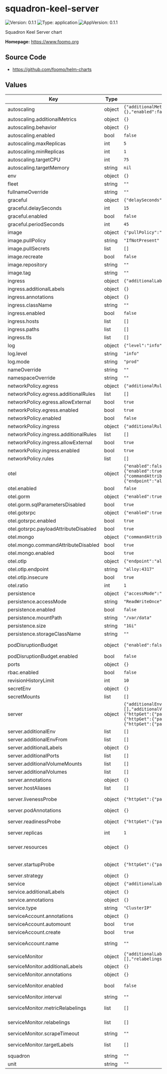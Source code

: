 # squadron-keel-server

![Version: 0.1.1](https://img.shields.io/badge/Version-0.1.1-informational?style=flat-square) ![Type: application](https://img.shields.io/badge/Type-application-informational?style=flat-square) ![AppVersion: 0.1.1](https://img.shields.io/badge/AppVersion-0.1.1-informational?style=flat-square)

Squadron Keel Server chart

**Homepage:** <https://www.foomo.org>

## Source Code

* <https://github.com/foomo/helm-charts>

## Values

| Key | Type | Default | Description |
|-----|------|---------|-------------|
| autoscaling | object | `{"additionalMetrics":{},"behavior":{},"enabled":false,"maxReplicas":5,"minReplicas":1,"targetCPU":75,"targetMemory":null}` | Autoscaling settings |
| autoscaling.additionalMetrics | object | `{}` | Additional scaling metrics |
| autoscaling.behavior | object | `{}` | Autoscaling behavior settings |
| autoscaling.enabled | bool | `false` | Specifies whether a auto scaling should be enabled |
| autoscaling.maxReplicas | int | `5` | Maximum replication number |
| autoscaling.minReplicas | int | `1` | Minimum replication number |
| autoscaling.targetCPU | int | `75` | Target CPU utilization |
| autoscaling.targetMemory | string | `nil` | Target Memory utilization |
| env | object | `{}` | FOO: bar |
| fleet | string | `""` | Squadron fleet name |
| fullnameOverride | string | `""` | Overrides the chart's computed fullname |
| graceful | object | `{"delaySeconds":15,"enabled":false,"periodSeconds":45}` | Graceful shutdown settings |
| graceful.delaySeconds | int | `15` | Seconds to wait for kubernetes to deregister |
| graceful.enabled | bool | `false` | Indicates wether graceful shutdown is enabled |
| graceful.periodSeconds | int | `45` | Total seconds for the grace period |
| image | object | `{"pullPolicy":"IfNotPresent","pullSecrets":[],"recreate":false,"repository":"","tag":""}` | Image settings |
| image.pullPolicy | string | `"IfNotPresent"` | Image tag |
| image.pullSecrets | list | `[]` | Image pull secrets |
| image.recreate | bool | `false` | Force recreation |
| image.repository | string | `""` | Image repository |
| image.tag | string | `""` | Image tag |
| ingress | object | `{"additionalLabels":{},"annotations":{},"className":"","enabled":false,"hosts":[],"paths":[],"tls":[]}` | Ingress settings |
| ingress.additionalLabels | object | `{}` | Additional labels |
| ingress.annotations | object | `{}` | Ingress annotations |
| ingress.className | string | `""` | Ingress class name |
| ingress.enabled | bool | `false` | Indicates wether the ingress is enabled or not |
| ingress.hosts | list | `[]` | List of hosts |
| ingress.paths | list | `[]` | List of hosts |
| ingress.tls | list | `[]` | TLS settings |
| log | object | `{"level":"info","mode":"prod"}` | Log settings |
| log.level | string | `"info"` | Log level |
| log.mode | string | `"prod"` | Log mode |
| nameOverride | string | `""` | Overrides the chart's name |
| namespaceOverride | string | `""` | If not set, `.Release.Namespace` is used |
| networkPolicy.egress | object | `{"additionalRules":[],"allowExternal":true,"enabled":true}` | Egress settings |
| networkPolicy.egress.additionalRules | list | `[]` | Additional egress rules |
| networkPolicy.egress.allowExternal | bool | `true` | Allow ingress through labels |
| networkPolicy.egress.enabled | bool | `true` | Specifies whether egress should be enabled |
| networkPolicy.enabled | bool | `false` | Specifies whether Network Policies should be created |
| networkPolicy.ingress | object | `{"additionalRules":[],"allowExternal":true,"enabled":true}` | Ingress settings |
| networkPolicy.ingress.additionalRules | list | `[]` | Additional ingress rules |
| networkPolicy.ingress.allowExternal | bool | `true` | Allow ingress through labels |
| networkPolicy.ingress.enabled | bool | `true` | Specifies whether ingress should be enabled |
| networkPolicy.rules | list | `[]` |  |
| otel | object | `{"enabled":false,"gorm":{"enabled":true,"sqlParametersDisabled":true},"gotsrpc":{"enabled":true,"payloadAttributeDisabled":true},"mongo":{"commandAttributeDisabled":true,"enabled":true},"otlp":{"endpoint":"alloy:4317","insecure":true},"ratio":1}` | OpenTelemetry settings |
| otel.enabled | bool | `false` | Indicates wether to enable it or not |
| otel.gorm | object | `{"enabled":true,"sqlParametersDisabled":true}` | GORM settings |
| otel.gorm.sqlParametersDisabled | bool | `true` | Indicates wether to trace sql attributes |
| otel.gotsrpc | object | `{"enabled":true,"payloadAttributeDisabled":true}` | GOTSRPC settings |
| otel.gotsrpc.enabled | bool | `true` | Indicates wether to enable it or not |
| otel.gotsrpc.payloadAttributeDisabled | bool | `true` | Indicates wether to trace payload attributes |
| otel.mongo | object | `{"commandAttributeDisabled":true,"enabled":true}` | Mongo settings |
| otel.mongo.commandAttributeDisabled | bool | `true` | Indicates wether to trace command attributes |
| otel.mongo.enabled | bool | `true` | Indicates wether to enable it or not |
| otel.otlp | object | `{"endpoint":"alloy:4317","insecure":true}` | OTLP exporter settings |
| otel.otlp.endpoint | string | `"alloy:4317"` | Enpoint uri |
| otel.otlp.insecure | bool | `true` | Indicates wether to use insecure connection |
| otel.ratio | int | `1` | Trace ratio |
| persistence | object | `{"accessMode":"ReadWriteOnce","enabled":false,"mountPath":"/var/data","size":"1Gi","storageClassName":""}` | Persistence settings |
| persistence.accessMode | string | `"ReadWriteOnce"` | Access mode |
| persistence.enabled | bool | `false` | Indicates wether a pv should be attached or not |
| persistence.mountPath | string | `"/var/data"` | Storage mount path |
| persistence.size | string | `"1Gi"` | Storage size |
| persistence.storageClassName | string | `""` | Storage class name |
| podDisruptionBudget | object | `{"enabled":false,"maxUnavailable":"","minAvailable":""}` | See https://kubernetes.io/docs/tasks/run-application/configure-pdb/ |
| podDisruptionBudget.enabled | bool | `false` | Indicates wether the pod disruption budget is enabled |
| ports | object | `{}` | http: 8080 |
| rbac.enabled | bool | `false` | Create PodSecurityPolicy. |
| revisionHistoryLimit | int | `10` | Number of revisions to keep |
| secretEnv | object | `{}` | Map of environment variables to add as a secret |
| secretMounts | list | `[]` |  |
| server | object | `{"additionalEnv":[],"additionalEnvFrom":[],"additionalLabels":{},"additionalPorts":[],"additionalVolumeMounts":[],"additionalVolumes":[],"annotations":{},"hostAliases":[],"livenessProbe":{"httpGet":{"path":"/healthz/liveness","port":"healthz"}},"podAnnotations":{},"readinessProbe":{"httpGet":{"path":"/healthz/readiness","port":"healthz"}},"replicas":1,"resources":{},"startupProbe":{"httpGet":{"path":"/healthz/startup","port":"healthz"}},"strategy":{}}` | Server settings |
| server.additionalEnv | list | `[]` | Additional environment variables |
| server.additionalEnvFrom | list | `[]` | Additional env from |
| server.additionalLabels | object | `{}` | Additional labels |
| server.additionalPorts | list | `[]` | Additional ports |
| server.additionalVolumeMounts | list | `[]` | Additional volume mounts |
| server.additionalVolumes | list | `[]` | Additional volumes |
| server.annotations | object | `{}` | Deployment annotations |
| server.hostAliases | list | `[]` | Host aliases |
| server.livenessProbe | object | `{"httpGet":{"path":"/healthz/liveness","port":"healthz"}}` | See https://kubernetes.io/docs/tasks/configure-pod-container/configure-liveness-readiness-startup-probes |
| server.podAnnotations | object | `{}` | Pod annotations |
| server.readinessProbe | object | `{"httpGet":{"path":"/healthz/readiness","port":"healthz"}}` | See https://kubernetes.io/docs/tasks/configure-pod-container/configure-liveness-readiness-startup-probes |
| server.replicas | int | `1` | Number of replications |
| server.resources | object | `{}` | See: https://kubernetes.io/docs/concepts/configuration/manage-compute-resources-container/ |
| server.startupProbe | object | `{"httpGet":{"path":"/healthz/startup","port":"healthz"}}` | See https://kubernetes.io/docs/tasks/configure-pod-container/configure-liveness-readiness-startup-probes |
| server.strategy | object | `{}` | Deployment strategy settings |
| service | object | `{"additionalLabels":{},"annotations":{},"type":"ClusterIP"}` | Service settings |
| service.additionalLabels | object | `{}` | Additional Service labels |
| service.annotations | object | `{}` | Service annotations |
| service.type | string | `"ClusterIP"` | Service type |
| serviceAccount.annotations | object | `{}` | Annotations to add to the service account |
| serviceAccount.automount | bool | `true` | Automatically mount a ServiceAccount's API credentials? |
| serviceAccount.create | bool | `true` | Specifies whether a service account should be created |
| serviceAccount.name | string | `""` | If not set and create is true, a name is generated using the fullname template |
| serviceMonitor | object | `{"additionalLabels":{},"annotations":{},"enabled":false,"interval":"","metricRelabelings":[],"relabelings":[],"scrapeTimeout":"","targetLabels":[]}` | ServiceMonitor configuration |
| serviceMonitor.additionalLabels | object | `{}` | Additional ServiceMonitor labels |
| serviceMonitor.annotations | object | `{}` | ServiceMonitor annotations |
| serviceMonitor.enabled | bool | `false` | If enabled, ServiceMonitor resources for Prometheus Operator are created |
| serviceMonitor.interval | string | `""` | ServiceMonitor scrape interval |
| serviceMonitor.metricRelabelings | list | `[]` | See https://github.com/prometheus-operator/prometheus-operator/blob/main/Documentation/api.md#endpoint |
| serviceMonitor.relabelings | list | `[]` | See https://github.com/prometheus-operator/prometheus-operator/blob/master/Documentation/api.md#relabelconfig |
| serviceMonitor.scrapeTimeout | string | `""` | ServiceMonitor scrape timeout in Go duration format (e.g. 15s) |
| serviceMonitor.targetLabels | list | `[]` | See https://github.com/prometheus-operator/prometheus-operator/blob/main/Documentation/api.md#servicemonitorspec |
| squadron | string | `""` | Squadron name |
| unit | string | `""` | Squadron unit name |
